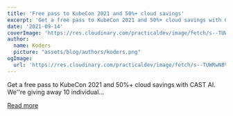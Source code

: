 ```yaml
---
title: 'Free pass to KubeCon 2021 and 50%+ cloud savings'
excerpt: 'Get a free pass to KubeCon 2021 and 50%+ cloud savings with CAST AI. We''re giving away 10 individual...'
date: '2021-09-14'
coverImage: 'https://res.cloudinary.com/practicaldev/image/fetch/s--TUWRwN8V--/c_imagga_scale,f_auto,fl_progressive,h_420,q_auto,w_1000/https://dev-to-uploads.s3.amazonaws.com/uploads/articles/wdqkbxjgt1qihob15z1w.png'
author:
  name: Koders
  picture: "assets/blog/authors/koders.png"
ogImage:
  url: 'https://res.cloudinary.com/practicaldev/image/fetch/s--TUWRwN8V--/c_imagga_scale,f_auto,fl_progressive,h_420,q_auto,w_1000/https://dev-to-uploads.s3.amazonaws.com/uploads/articles/wdqkbxjgt1qihob15z1w.png'
---
```


Get a free pass to KubeCon 2021 and 50%+ cloud savings with CAST AI. We''re giving away 10 individual...

[Read more](https://dev.to/castai/free-pass-to-kubecon-2021-and-50-cloud-savings-4bbd)
